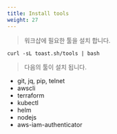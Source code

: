 ```yaml
---
title: Install tools
weight: 27
---
```


> 워크샵에 필요한 툴을 설치 합니다.

```
curl -sL toast.sh/tools | bash
```

> 다음의 툴이 설치 됩니다.

* git, jq, pip, telnet
* awscli
* terraform
* kubectl
* helm
* nodejs
* aws-iam-authenticator
